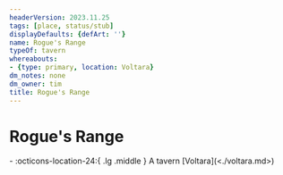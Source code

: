 ```yaml
---
headerVersion: 2023.11.25
tags: [place, status/stub]
displayDefaults: {defArt: ''}
name: Rogue's Range
typeOf: tavern
whereabouts:
- {type: primary, location: Voltara}
dm_notes: none
dm_owner: tim
title: Rogue's Range
---
```

# Rogue's Range
<div class="grid cards ext-narrow-margin ext-one-column" markdown>
-    :octicons-location-24:{ .lg .middle } A tavern [Voltara](<./voltara.md>)  
</div>

